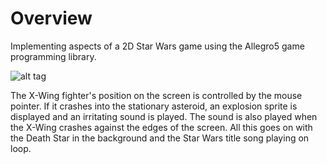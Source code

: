 # Overview
Implementing aspects of a 2D Star Wars game using the Allegro5 game programming library.

![alt tag](https://raw.githubusercontent.com/ckjoshi9/Allegro5-Star-Wars/master/screenshot.png)

The X-Wing fighter's position on the screen is controlled by the mouse pointer. If it crashes into the stationary asteroid, an explosion sprite is displayed and an irritating sound is played. The sound is also played when the X-Wing crashes against the edges of the screen. All this goes on with the Death Star in the background and the Star Wars title song playing on loop.

